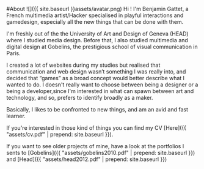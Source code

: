 
#About
![]({{ site.baseurl }}assets/avatar.png)
Hi ! I'm Benjamin Gattet, a French multimedia artist/Hacker specialised in playful interactions and gamedesign, especially all the new things that can be done with them.

I'm freshly out of the the University of Art and Design of Geneva (HEAD) where I studied media design. Before that, I also studied multimedia and digital design at Gobelins, the prestigious school of visual communication in Paris.

I created a lot of websites during my studies but realised that communication and web design wasn’t something I was really into, and decided that “games” as a broad concept would better describe what I wanted to do.
I doesn't really want to choose between being a designer or a being a developer,since I'm interested in what can spawn between art and technology, and so, prefers to identify broadly as a maker.

Basically, I likes to be confronted to new things, and am an avid and fast learner.

If you're interested in those kind of things you can find my CV [Here]({{ "assets/cv.pdf" | prepend: site.baseurl }}).

If you want to see older projects of mine, have a look at the portfolios I sents to [Gobelins]({{ "assets/gobelins2010.pdf" | prepend: site.baseurl }}) and [Head]({{ "assets/head2012.pdf" | prepend: site.baseurl }})
